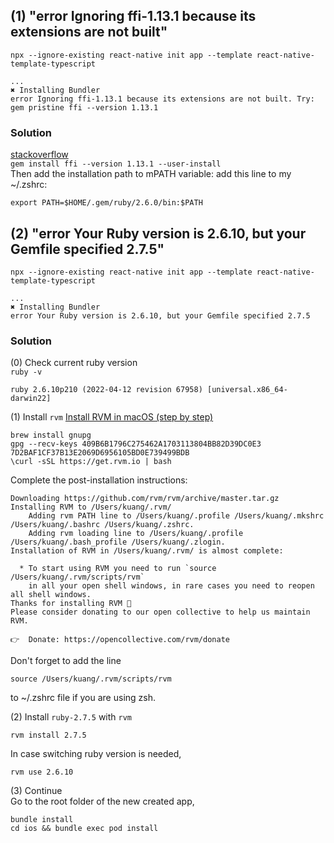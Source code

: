 ## (1) "error Ignoring ffi-1.13.1 because its extensions are not built"
`npx --ignore-existing react-native init app --template react-native-template-typescript`
```
...
✖ Installing Bundler
error Ignoring ffi-1.13.1 because its extensions are not built. Try: gem pristine ffi --version 1.13.1
```
### Solution
[stackoverflow](https://stackoverflow.com/a/65248326)  
`gem install ffi --version 1.13.1 --user-install`  
Then add the installation path to mPATH variable: add this line to my ~/.zshrc:
```
export PATH=$HOME/.gem/ruby/2.6.0/bin:$PATH
```

## (2) "error Your Ruby version is 2.6.10, but your Gemfile specified 2.7.5"
`npx --ignore-existing react-native init app --template react-native-template-typescript`
```
...
✖ Installing Bundler
error Your Ruby version is 2.6.10, but your Gemfile specified 2.7.5
```
### Solution
(0) Check current ruby version  
`ruby -v`
```
ruby 2.6.10p210 (2022-04-12 revision 67958) [universal.x86_64-darwin22]
```
(1) Install `rvm`
[Install RVM in macOS (step by step)](https://nrogap.medium.com/install-rvm-in-macos-step-by-step-d3b3c236953b)
```
brew install gnupg
gpg --recv-keys 409B6B1796C275462A1703113804BB82D39DC0E3 7D2BAF1CF37B13E2069D6956105BD0E739499BDB
\curl -sSL https://get.rvm.io | bash
```
Complete the post-installation instructions:
```
Downloading https://github.com/rvm/rvm/archive/master.tar.gz
Installing RVM to /Users/kuang/.rvm/
    Adding rvm PATH line to /Users/kuang/.profile /Users/kuang/.mkshrc /Users/kuang/.bashrc /Users/kuang/.zshrc.
    Adding rvm loading line to /Users/kuang/.profile /Users/kuang/.bash_profile /Users/kuang/.zlogin.
Installation of RVM in /Users/kuang/.rvm/ is almost complete:

  * To start using RVM you need to run `source /Users/kuang/.rvm/scripts/rvm`
    in all your open shell windows, in rare cases you need to reopen all shell windows.
Thanks for installing RVM 🙏
Please consider donating to our open collective to help us maintain RVM.

👉  Donate: https://opencollective.com/rvm/donate

```
Don't forget to add the line
```
source /Users/kuang/.rvm/scripts/rvm
```
to ~/.zshrc file if you are using zsh.

(2) Install `ruby-2.7.5` with `rvm`
```
rvm install 2.7.5
```
In case switching ruby version is needed,
```
rvm use 2.6.10
```
(3)  Continue  
Go to the root folder of the new created app,
```
bundle install
cd ios && bundle exec pod install
```
